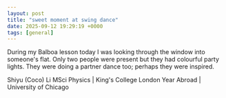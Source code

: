 ```yaml
---
layout: post
title: "sweet moment at swing dance"
date: 2025-09-12 19:29:19 +0000
tags: [general]
---
```


During my Balboa lesson today I was looking through the window into someone's flat. Only two people were present but they had colourful party lights. They were doing a partner dance too; perhaps they were inspired.

Shiyu (Coco) Li
MSci Physics | King's College London
Year Abroad | University of Chicago
